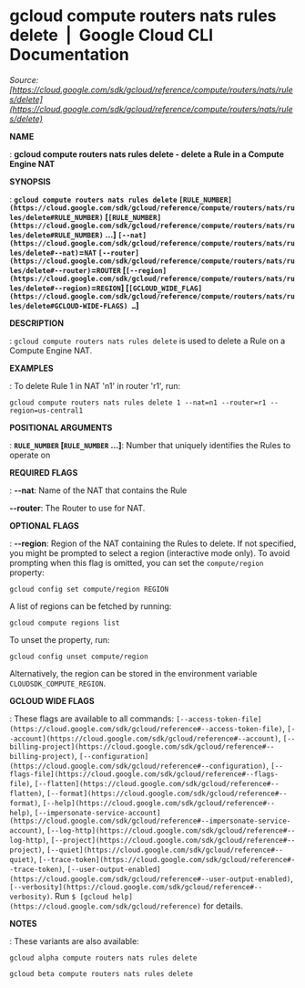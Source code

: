 # gcloud compute routers nats rules delete  |  Google Cloud CLI Documentation

*Source: [https://cloud.google.com/sdk/gcloud/reference/compute/routers/nats/rules/delete](https://cloud.google.com/sdk/gcloud/reference/compute/routers/nats/rules/delete)*

**NAME**

: **gcloud compute routers nats rules delete - delete a Rule in a Compute Engine NAT**

**SYNOPSIS**

: **`gcloud compute routers nats rules delete` `[RULE_NUMBER](https://cloud.google.com/sdk/gcloud/reference/compute/routers/nats/rules/delete#RULE_NUMBER)` [`[RULE_NUMBER](https://cloud.google.com/sdk/gcloud/reference/compute/routers/nats/rules/delete#RULE_NUMBER)` …] `[--nat](https://cloud.google.com/sdk/gcloud/reference/compute/routers/nats/rules/delete#--nat)`=`NAT` `[--router](https://cloud.google.com/sdk/gcloud/reference/compute/routers/nats/rules/delete#--router)`=`ROUTER` [`[--region](https://cloud.google.com/sdk/gcloud/reference/compute/routers/nats/rules/delete#--region)`=`REGION`] [`[GCLOUD_WIDE_FLAG](https://cloud.google.com/sdk/gcloud/reference/compute/routers/nats/rules/delete#GCLOUD-WIDE-FLAGS) …`]**

**DESCRIPTION**

: `gcloud compute routers nats rules delete` is used to delete a Rule
on a Compute Engine NAT.

**EXAMPLES**

: To delete Rule 1 in NAT 'n1' in router 'r1', run:

```
gcloud compute routers nats rules delete 1 --nat=n1 --router=r1 --region=us-central1
```

**POSITIONAL ARGUMENTS**

: **`RULE_NUMBER` [`RULE_NUMBER` …]**:
Number that uniquely identifies the Rules to operate on

**REQUIRED FLAGS**

: **--nat**:
Name of the NAT that contains the Rule

**--router**:
The Router to use for NAT.

**OPTIONAL FLAGS**

: **--region**:
Region of the NAT containing the Rules to delete. If not specified, you might be
prompted to select a region (interactive mode only).
To avoid prompting when this flag is omitted, you can set the
``compute/region`` property:

```
gcloud config set compute/region REGION
```

A list of regions can be fetched by running:

```
gcloud compute regions list
```

To unset the property, run:

```
gcloud config unset compute/region
```

Alternatively, the region can be stored in the environment variable
``CLOUDSDK_COMPUTE_REGION``.

**GCLOUD WIDE FLAGS**

: These flags are available to all commands: `[--access-token-file](https://cloud.google.com/sdk/gcloud/reference#--access-token-file)`,
`[--account](https://cloud.google.com/sdk/gcloud/reference#--account)`, `[--billing-project](https://cloud.google.com/sdk/gcloud/reference#--billing-project)`,
`[--configuration](https://cloud.google.com/sdk/gcloud/reference#--configuration)`,
`[--flags-file](https://cloud.google.com/sdk/gcloud/reference#--flags-file)`,
`[--flatten](https://cloud.google.com/sdk/gcloud/reference#--flatten)`, `[--format](https://cloud.google.com/sdk/gcloud/reference#--format)`, `[--help](https://cloud.google.com/sdk/gcloud/reference#--help)`, `[--impersonate-service-account](https://cloud.google.com/sdk/gcloud/reference#--impersonate-service-account)`,
`[--log-http](https://cloud.google.com/sdk/gcloud/reference#--log-http)`,
`[--project](https://cloud.google.com/sdk/gcloud/reference#--project)`, `[--quiet](https://cloud.google.com/sdk/gcloud/reference#--quiet)`, `[--trace-token](https://cloud.google.com/sdk/gcloud/reference#--trace-token)`, `[--user-output-enabled](https://cloud.google.com/sdk/gcloud/reference#--user-output-enabled)`,
`[--verbosity](https://cloud.google.com/sdk/gcloud/reference#--verbosity)`.
Run `$ [gcloud help](https://cloud.google.com/sdk/gcloud/reference)` for details.

**NOTES**

: These variants are also available:

```
gcloud alpha compute routers nats rules delete
```

```
gcloud beta compute routers nats rules delete
```